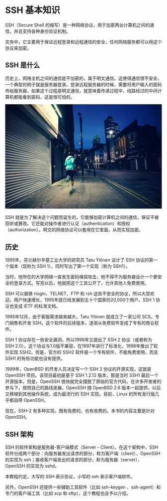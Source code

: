 # SSH 基本知识

SSH（Secure Shell 的缩写）是一种网络协议，用于加密两台计算机之间的通信，并且支持各种身份验证机制。

实务中，它主要用于保证远程登录和远程通信的安全，任何网络服务都可以用这个协议来加密。

## SSH 是什么

历史上，网络主机之间的通信是不加密的，属于明文通信。这使得通信很不安全，一个典型的例子就是服务器登录。登录远程服务器的时候，需要将用户输入的密码传给服务器，如果这个过程是明文通信，就意味着传递过程中，线路经过的中间计算机都能看到密码，这是很可怕的。

![](image/basic/1691714476760.png)

SSH 就是为了解决这个问题而诞生的，它能够加密计算机之间的通信，保证不被窃听或篡改。它还能对操作者进行认证（authentication）和授权（authorization）。明文的网络协议可以套用在它里面，从而实现加密。

## 历史

1995年，芬兰赫尔辛基工业大学的研究员 Tatu Ylönen 设计了 SSH 协议的第一个版本（现称为 SSH 1），同时写出了第一个实现（称为 SSH1）。

当时，他所在的大学网络一直发生密码嗅探攻击，他不得不为服务器设计一个更安全的登录方式。写完以后，他就把这个工具公开了，允许其他人免费使用。

SSH 可以替换 rlogin、TELNET、FTP 和 rsh 这些不安全的协议，所以大受欢迎，用户快速增长，1995年底已经发展到五十个国家的20,000个用户。SSH 1 协议也变成 IETF 的标准文档。

1995年12月，由于客服需求越来越大，Tatu Ylönen 就成立了一家公司 SCS，专门销售和开发 SSH。这个软件的后续版本，逐渐从免费软件变成了专有的商业软件。

SSH 1 协议存在一些安全漏洞，所以1996年又提出了 SSH 2 协议（或者称为 SSH 2.0）。这个协议与1.0版不兼容，在1997年进行了标准化，1998年推出了软件实现 SSH2。但是，官方的 SSH2 软件是一个专有软件，不能免费使用，而且 SSH1 的有些功能也没有提供。

1999年，OpenBSD 的开发人员决定写一个 SSH 2 协议的开源实现，这就是 OpenSSH 项目。该项目最初是基于 SSH 1.2.12 版本，那是当时 SSH1 最后一个开源版本。但是，OpenSSH 很快就完全摆脱了原始的官方代码，在许多开发者的参与下，按照自己的路线发展。OpenSSH 随 OpenBSD 2.6 版本一起提供，以后又移植到其他操作系统，成为最流行的 SSH 实现。目前，Linux 的所有发行版几乎都自带 OpenSSH。

现在，SSH-2 有多种实现，既有免费的，也有收费的。本书的内容主要是针对 OpenSSH。

## SSH 架构

SSH 的软件架构是服务器-客户端模式（Server - Client）。在这个架构中，SSH 软件分成两个部分：向服务器发出请求的部分，称为客户端（client），OpenSSH 的实现为 ssh；接收客户端发出的请求的部分，称为服务器（server），OpenSSH 的实现为 sshd。

本教程约定，大写的 SSH 表示协议，小写的 ssh 表示客户端软件。

另外，OpenSSH 还提供一些辅助工具软件（比如 ssh-keygen 、ssh-agent）和专门的客户端工具（比如 scp 和 sftp），这个教程也会予以介绍。
